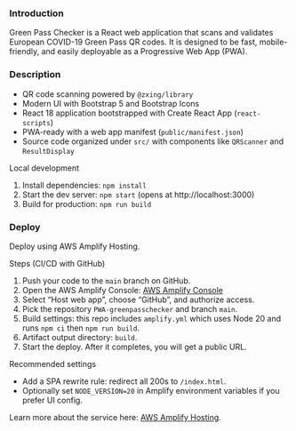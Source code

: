 ### Introduction

Green Pass Checker is a React web application that scans and validates European COVID-19 Green Pass QR codes. It is designed to be fast, mobile-friendly, and easily deployable as a Progressive Web App (PWA).

### Description

- QR code scanning powered by `@zxing/library`
- Modern UI with Bootstrap 5 and Bootstrap Icons
- React 18 application bootstrapped with Create React App (`react-scripts`)
- PWA-ready with a web app manifest (`public/manifest.json`)
- Source code organized under `src/` with components like `QRScanner` and `ResultDisplay`

Local development

1. Install dependencies: `npm install`
2. Start the dev server: `npm start` (opens at http://localhost:3000)
3. Build for production: `npm run build`

### Deploy

Deploy using AWS Amplify Hosting.

Steps (CI/CD with GitHub)

1. Push your code to the `main` branch on GitHub.
2. Open the AWS Amplify Console: [AWS Amplify Console](https://console.aws.amazon.com/amplify/)
3. Select “Host web app”, choose “GitHub”, and authorize access.
4. Pick the repository `PWA-greenpasschecker` and branch `main`.
5. Build settings: this repo includes `amplify.yml` which uses Node 20 and runs `npm ci` then `npm run build`.
6. Artifact output directory: `build`.
7. Start the deploy. After it completes, you will get a public URL.

Recommended settings

- Add a SPA rewrite rule: redirect all 200s to `/index.html`.
- Optionally set `NODE_VERSION=20` in Amplify environment variables if you prefer UI config.

Learn more about the service here: [AWS Amplify Hosting](https://aws.amazon.com/amplify/hosting/).
